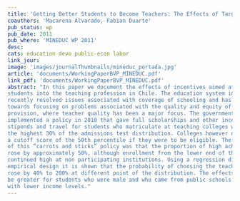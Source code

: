 ```yaml
---
title: 'Getting Better Students to Become Teachers: The Effects of Targeted Tuition Subsidies'
coauthors: 'Macarena Alvarado, Fabian Duarte'
pub_status: wp
pub_date: 2011
pub_where: 'MINEDUC WP 2011'
desc:
cats: education devo public-econ labor
link_jour:
image: 'images/journalThumbnails/mineduc_portada.jpg'
article: 'documents/WorkingPaperBVP_MINEDUC.pdf'
link_pdf: 'documents/WorkingPaperBVP_MINEDUC.pdf'
abstract: "In this paper we document the effects of incentives aimed at shifting high achieving
students into the teaching profession in Chile. The education system in Chile has
recently resolved issues associated with coverage of schooling and has been transiting
towards focusing on problems associated with the quality and equity of education
provision, where teacher quality has been a major focus. The government of Chile
implemented a policy in 2010 that gave full scholarships and other incentives such as
stipends and travel for students who matriculate at teaching colleges with scores from
the highest 30% of the admissions test distribution. Colleges however needed to implement
a cutoff score of the 50th percentile if they were to be eligible. The results
of this ”carrots and sticks” policy was that the proportion of high achieving students
rose by approximately 50%, although enrollment from the lower end of the distribution
continued high at non participating institutions. Using a regression discontinuity
empirical design it is shown that the probability of choosing the teaching profession
rose by 40% to 200% at different point of the distribution. The effects were found to
be greater for students who were male and who came from public schools or families
with lower income levels."
---
```

